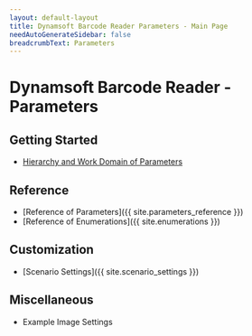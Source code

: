 ```yaml
---
layout: default-layout
title: Dynamsoft Barcode Reader Parameters - Main Page
needAutoGenerateSidebar: false
breadcrumbText: Parameters
---
```



# Dynamsoft Barcode Reader - Parameters

## Getting Started

- [Hierarchy and Work Domain of Parameters](structure-and-interfaces-of-parameters.md)

## Reference

- [Reference of Parameters]({{ site.parameters_reference }})
- [Reference of Enumerations]({{ site.enumerations }})

## Customization

- [Scenario Settings]({{ site.scenario_settings }})

## Miscellaneous

- Example Image Settings
